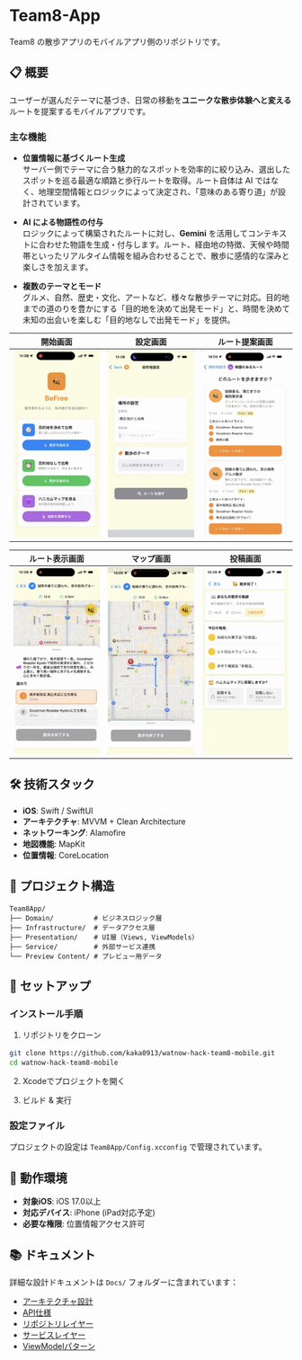 # Team8-App

Team8 の散歩アプリのモバイルアプリ側のリポジトリです。

## 📋 概要

ユーザーが選んだテーマに基づき、日常の移動を**ユニークな散歩体験へと変える**ルートを提案するモバイルアプリです。

### **主な機能**

- **位置情報に基づくルート生成**  
  サーバー側でテーマに合う魅力的なスポットを効率的に絞り込み、選出したスポットを巡る最適な順路と歩行ルートを取得。ルート自体は AI ではなく、地理空間情報とロジックによって決定され、「意味のある寄り道」が設計されています。

- **AI による物語性の付与**  
   ロジックによって構築されたルートに対し、**Gemini** を活用してコンテキストに合わせた物語を生成・付与します。ルート、経由地の特徴、天候や時間帯といったリアルタイム情報を組み合わせることで、散歩に感情的な深みと楽しさを加えます。

- **複数のテーマとモード**  
   グルメ、自然、歴史・文化、アートなど、様々な散歩テーマに対応。目的地までの道のりを豊かにする「目的地を決めて出発モード」と、時間を決めて未知の出会いを楽しむ「目的地なしで出発モード」を提供。


| 開始画面 | 設定画面 | ルート提案画面 |
|:--------------:|:----------------:|:----------------:|
| <img src="picture/startview.png" alt="Ranking Screen" width="300"> | <img src="picture/settingview.png" alt="Event Invitation Screen" width="300"> | <img src="picture/destinationsview.png" alt="Profile Screen" width="300"> |


| ルート表示画面 | マップ画面 | 投稿画面 |
|:--------------:|:----------------:|:----------------:|
| <img src="picture/routeview.png" alt="Ranking Screen" width="300"> | <img src="picture/mapview.png" alt="Event Invitation Screen" width="300"> | <img src="picture/completeview.png" alt="Profile Screen" width="300"> |


## 🛠️ 技術スタック

- **iOS**: Swift / SwiftUI
- **アーキテクチャ**: MVVM + Clean Architecture
- **ネットワーキング**: Alamofire
- **地図機能**: MapKit
- **位置情報**: CoreLocation

## 📁 プロジェクト構造

```
Team8App/
├── Domain/          # ビジネスロジック層
├── Infrastructure/  # データアクセス層
├── Presentation/    # UI層（Views, ViewModels）
├── Service/         # 外部サービス連携
└── Preview Content/ # プレビュー用データ
```

## 🚀 セットアップ

### インストール手順

1. リポジトリをクローン
```bash
git clone https://github.com/kaka0913/watnow-hack-team8-mobile.git
cd watnow-hack-team8-mobile
```

2. Xcodeでプロジェクトを開く

3. ビルド & 実行

### 設定ファイル

プロジェクトの設定は `Team8App/Config.xcconfig` で管理されています。

## 📱 動作環境

- **対象iOS**: iOS 17.0以上
- **対応デバイス**: iPhone (iPad対応予定)
- **必要な権限**: 位置情報アクセス許可

## 📚 ドキュメント

詳細な設計ドキュメントは `Docs/` フォルダーに含まれています：

- [アーキテクチャ設計](Docs/architecture.md)
- [API仕様](Docs/api.md)
- [リポジトリレイヤー](Docs/repository-rayler.md)
- [サービスレイヤー](Docs/service-rayler.md)
- [ViewModelパターン](Docs/viewmodel.md)
